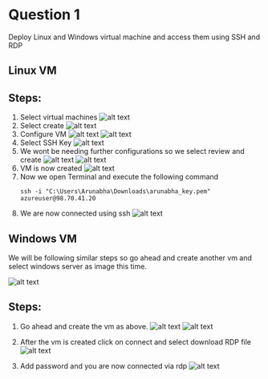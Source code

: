 # Question 1
Deploy Linux and Windows virtual machine and access them using SSH and RDP

## Linux VM

## Steps:
1. Select virtual machines
![alt text](image.png)
2. Select create
![alt text](image-1.png)
3. Configure VM
![alt text](image-2.png)
![alt text](image-3.png)
4. Select SSH Key
![alt text](image-4.png)
5. We wont be needing further configurations so we select review and create
![alt text](image-5.png)
![alt text](image-6.png)
6. VM is now created
![alt text](image-7.png)
7. Now we open Terminal and execute the following command
    ```
    ssh -i "C:\Users\Arunabha\Downloads\arunabha_key.pem" azureuser@98.70.41.20

8.  We are now connected using ssh
![alt text](image-12.png)

## Windows VM
We will be following similar steps so go ahead and create another vm and select windows server as image this time.

![alt text](image-13.png)

## Steps:
1. Go ahead and create the vm as above.
![alt text](image-14.png)
![alt text](image-15.png)

2. After the vm is created click on connect and select download RDP file
![alt text](image-16.png)

3. Add password and you are now connected via rdp 
![alt text](image-17.png)